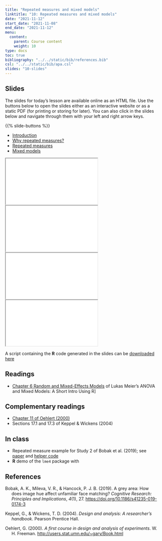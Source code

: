 ```yaml
---
title: "Repeated measures and mixed models"
linktitle: "10: Repeated measures and mixed models"
date: "2021-11-12"
start_date: "2021-11-08"
end_date: "2021-11-12"
menu:
  content:
    parent: Course content
    weight: 10
type: docs
toc: true
bibliography: "../../static/bib/references.bib"
csl: "../../static/bib/apa.csl"
slides: "10-slides"
---
```


## Slides

The slides for today’s lesson are available online as an HTML file. Use the buttons below to open the slides either as an interactive website or as a static PDF (for printing or storing for later). You can also click in the slides below and navigate through them with your left and right arrow keys.

{{% slide-buttons %}}

<ul class="nav nav-tabs" id="slide-tabs" role="tablist">
<li class="nav-item">
<a class="nav-link active" id="introduction-tab" data-toggle="tab" href="#introduction" role="tab" aria-controls="introduction" aria-selected="true">Introduction</a>
</li>
<li class="nav-item">
<a class="nav-link" id="why-repeated-measures-tab" data-toggle="tab" href="#why-repeated-measures" role="tab" aria-controls="why-repeated-measures" aria-selected="false">Why repeated measures?</a>
</li>
<li class="nav-item">
<a class="nav-link" id="repeated-measures-tab" data-toggle="tab" href="#repeated-measures" role="tab" aria-controls="repeated-measures" aria-selected="false">Repeated measures</a>
</li>
<li class="nav-item">
<a class="nav-link" id="mixed-models-tab" data-toggle="tab" href="#mixed-models" role="tab" aria-controls="mixed-models" aria-selected="false">Mixed models</a>
</li>
</ul>

<div id="slide-tabs" class="tab-content">

<div id="introduction" class="tab-pane fade show active" role="tabpanel" aria-labelledby="introduction-tab">

<div class="embed-responsive embed-responsive-16by9">

<iframe class="embed-responsive-item" src="/slides/10-slides.html#1">
</iframe>

</div>

</div>

<div id="why-repeated-measures" class="tab-pane fade" role="tabpanel" aria-labelledby="why-repeated-measures-tab">

<div class="embed-responsive embed-responsive-16by9">

<iframe class="embed-responsive-item" src="/slides/10-slides.html#why-repeated-measures">
</iframe>

</div>

</div>

<div id="repeated-measures" class="tab-pane fade" role="tabpanel" aria-labelledby="repeated-measures-tab">

<div class="embed-responsive embed-responsive-16by9">

<iframe class="embed-responsive-item" src="/slides/10-slides.html#repeated-measures">
</iframe>

</div>

</div>

<div id="mixed-models" class="tab-pane fade" role="tabpanel" aria-labelledby="mixed-models-tab">

<div class="embed-responsive embed-responsive-16by9">

<iframe class="embed-responsive-item" src="/slides/10-slides.html#mixed-models">
</iframe>

</div>

</div>

</div>

A script containing the **R** code generated in the slides can be [downloaded here](/content/10-slides.R)

<!--
## Videos

Videos for each section of the lecture are [available at this YouTube playlist](https://www.youtube.com/playlist?list=).

- [Introduction](https://www.youtube.com/watch?v=&list=)
- [Why repeated measures?](https://www.youtube.com/watch?v=&list=)
- [Repeated measures](https://www.youtube.com/watch?v=&list=)
- [Mixed models](https://www.youtube.com/watch?v=&list=)

You can also watch the playlist (and skip around to different sections) here:

<div class="embed-responsive embed-responsive-16by9">
<iframe class="embed-responsive-item" src="https://www.youtube.com/embed/playlist?list=" frameborder="0" allow="accelerometer; autoplay; encrypted-media; gyroscope; picture-in-picture" allowfullscreen></iframe>
</div>
-->

## Readings

-   <i class="fas fa-book"></i>[Chapter 6 Random and Mixed-Effects Models](https://stat.ethz.ch/~meier/teaching/anova/random-and-mixed-effects-models.html) of Lukas Meier’s ANOVA and Mixed Models: A Short Intro Using R\]

## Complementary readings

-   [Chapter 11 of Oehlert (2000)](http://users.stat.umn.edu/~gary/book/fcdae.pdf)
-   <i class="fas fa-book"></i> Sections 17.1 and 17.3 of Keppel & Wickens (2004)

## In class

-   Repeated measure example for Study 2 of Bobak et al. (2019); see [paper](https://doi.org/10.1186/s41235-019-0174-3) and [helper code](/content/10-repeated-measures.R)
-   **R** demo of the `lme4` package with

## References

<div id="refs" class="references csl-bib-body hanging-indent" line-spacing="2">

<div id="ref-Bobak:2019" class="csl-entry">

Bobak, A. K., Mileva, V. R., & Hancock, P. J. B. (2019). A grey area: How does image hue affect unfamiliar face matching? *Cognitive Research: Principles and Implications*, *4*(1), 27. <https://doi.org/10.1186/s41235-019-0174-3>

</div>

<div id="ref-Keppel/Wickens:2004" class="csl-entry">

Keppel, G., & Wickens, T. D. (2004). *Design and analysis: A researcher’s handbook*. Pearson Prentice Hall.

</div>

<div id="ref-Oehlert:2010" class="csl-entry">

Oehlert, G. (2000). *A first course in design and analysis of experiments*. W. H. Freeman. <http://users.stat.umn.edu/~gary/Book.html>

</div>

</div>
